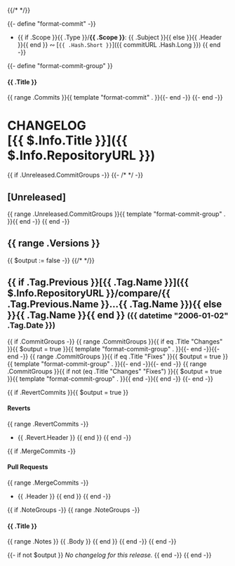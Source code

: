 {{/* <!-- markdownlint-disable --><!-- spellchecker:ignore markdownlint --> */}}

{{- define "format-commit" -}}
* {{ if .Scope }}{{ .Type }}/**{{ .Scope }}**: {{ .Subject }}{{ else }}{{ .Header }}{{ end }} &ac; [`{{ .Hash.Short }}`]({{ commitURL .Hash.Long }})
{{ end -}}

{{- define "format-commit-group" }}
#### {{ .Title }}

{{ range .Commits }}{{ template "format-commit" . }}{{- end -}}
{{- end -}}

# CHANGELOG <br/> [{{ $.Info.Title }}]({{ $.Info.RepositoryURL }})

{{ if .Unreleased.CommitGroups -}}
{{- /* <a name="unreleased"></a> */ -}}
## [Unreleased]
{{ range .Unreleased.CommitGroups }}{{ template "format-commit-group" . }}{{ end -}}
{{ end -}}

{{ range .Versions }}
---
{{ $output := false -}}
{{/* <a name="{{ .Tag.Name }}"></a> */}}
## {{ if .Tag.Previous }}[{{ .Tag.Name }}]({{ $.Info.RepositoryURL }}/compare/{{ .Tag.Previous.Name }}...{{ .Tag.Name }}){{ else }}{{ .Tag.Name }}{{ end }} <small>({{ datetime "2006-01-02" .Tag.Date }})</small>
{{ if .CommitGroups -}}
{{ range .CommitGroups }}{{ if eq .Title "Changes" }}{{ $output = true }}{{ template "format-commit-group" . }}{{- end -}}{{- end -}}
{{ range .CommitGroups }}{{ if eq .Title "Fixes" }}{{ $output = true }}{{ template "format-commit-group" . }}{{- end -}}{{- end -}}
{{ range .CommitGroups }}{{ if not (eq .Title "Changes" "Fixes") }}{{ $output = true }}{{ template "format-commit-group" . }}{{ end -}}{{ end -}}
{{- end -}}

{{ if .RevertCommits }}{{ $output = true }}
#### Reverts

{{ range .RevertCommits -}}
* {{ .Revert.Header }}
{{ end }}
{{ end -}}

{{ if .MergeCommits -}}
#### Pull Requests

{{ range .MergeCommits -}}
* {{ .Header }}
{{ end }}
{{ end -}}

{{ if .NoteGroups -}}
{{ range .NoteGroups -}}
#### {{ .Title }}

{{ range .Notes }}
{{ .Body }}
{{ end }}
{{ end -}}
{{ end -}}

{{- if not $output }}
*No changelog for this release.*
{{ end -}}
{{ end -}}
